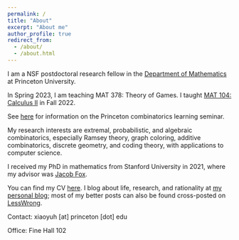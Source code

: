 ```yaml
---
permalink: /
title: "About"
excerpt: "About me"
author_profile: true
redirect_from: 
  - /about/
  - /about.html
---
```


I am a NSF postdoctoral research fellow in the [Department of Mathematics](https://www.math.princeton.edu/) at Princeton University.

In Spring 2023, I am teaching MAT 378: Theory of Games. I taught [MAT 104: Calculus II](https://www.math.princeton.edu/undergraduate/placement/MAT104) in Fall 2022.

See [here](/seminar/) for information on the Princeton combinatorics learning seminar.

My  research interests are extremal, probabilistic, and algebraic combinatorics, especially Ramsey theory, graph coloring, additive combinatorics, discrete geometry, and coding theory, with applications to computer science.

I received my PhD in mathematics from Stanford University in 2021, where my advisor was [Jacob Fox](https://stanford.edu/~jacobfox/).

You can find my CV [here](https://alkjash.github.io/files/CV_Xiaoyu_He.pdf). I blog about life, research, and rationality at [my personal blog](https://radimentary.wordpress.com); most of my better posts can also be found cross-posted on [LessWrong](https://www.lesswrong.com/users/alkjash).

Contact: xiaoyuh [at] princeton [dot] edu

Office: Fine Hall 102
